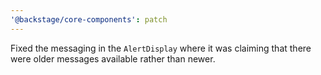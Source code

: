 ```yaml
---
'@backstage/core-components': patch
---
```


Fixed the messaging in the `AlertDisplay` where it was claiming that there were older messages available rather than newer.
